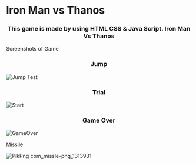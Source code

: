 # Iron Man vs Thanos 
<h3 align="center">This game is made by using HTML CSS & Java Script.
Iron Man Vs Thanos</h3>
Screenshots of Game
<h3 align="center">Jump</h3>

![Jump Test](https://user-images.githubusercontent.com/56502461/115984591-8c8b1e80-a5c5-11eb-9474-5d9bd710cccf.JPG)

<h3 align="center">Trial</h3>

![Start](https://user-images.githubusercontent.com/56502461/115984589-8b59f180-a5c5-11eb-80b3-6936b98d8955.JPG)

<h3 align="center">Game Over</h3>

![GameOver](https://user-images.githubusercontent.com/56502461/115984594-8f860f00-a5c5-11eb-9c46-b88f3f0c39b5.JPG)

Missile

![PikPng com_missle-png_1313931](https://user-images.githubusercontent.com/56502461/115984596-914fd280-a5c5-11eb-8c7b-75a1f9376ac5.png)

